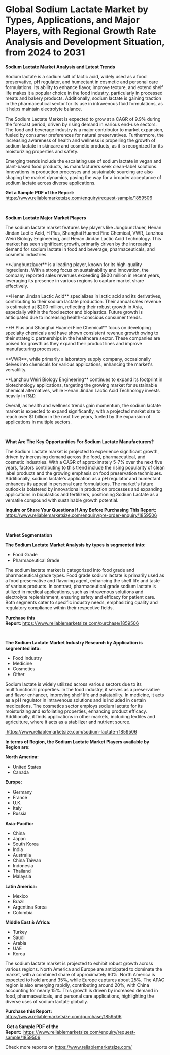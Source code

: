 <p><h1>Global Sodium Lactate Market by Types, Applications, and Major Players, with Regional Growth Rate Analysis and Development Situation, from 2024 to 2031</h1></p><p><strong>Sodium Lactate Market Analysis and Latest Trends</strong></p>
<p><p>Sodium lactate is a sodium salt of lactic acid, widely used as a food preservative, pH regulator, and humectant in cosmetic and personal care formulations. Its ability to enhance flavor, improve texture, and extend shelf life makes it a popular choice in the food industry, particularly in processed meats and bakery products. Additionally, sodium lactate is gaining traction in the pharmaceutical sector for its use in intravenous fluid formulations, as it helps maintain electrolyte balance.</p><p>The Sodium Lactate Market is expected to grow at a CAGR of 9.9% during the forecast period, driven by rising demand in various end-use sectors. The food and beverage industry is a major contributor to market expansion, fueled by consumer preferences for natural preservatives. Furthermore, the increasing awareness of health and wellness is propelling the growth of sodium lactate in skincare and cosmetic products, as it is recognized for its moisturizing properties and safety.</p><p>Emerging trends include the escalating use of sodium lactate in vegan and plant-based food products, as manufacturers seek clean-label solutions. Innovations in production processes and sustainable sourcing are also shaping the market dynamics, paving the way for a broader acceptance of sodium lactate across diverse applications.</p></p>
<p><strong>Get a Sample PDF of the Report:&nbsp;</strong> <a href="https://www.reliablemarketsize.com/enquiry/request-sample/1859506?utm_campaign=1105&utm_medium=2&utm_source=Github&utm_content=ia&utm_term=07112024&utm_id=sodium-lactate">https://www.reliablemarketsize.com/enquiry/request-sample/1859506</a></p>
<p>&nbsp;</p>
<p><strong>Sodium Lactate Major Market Players</strong></p>
<p><p>The sodium lactate market features key players like Jungbunzlauer, Henan Jindan Lactic Acid, H Plus, Shanghai Huamei Fine Chemical, VWR, Lanzhou Weiri Biology Engineering, and Henan Jindan Lactic Acid Technology. This market has seen significant growth, primarily driven by the increasing demand for sodium lactate in food and beverage, pharmaceuticals, and cosmetic industries.</p><p>**Jungbunzlauer** is a leading player, known for its high-quality ingredients. With a strong focus on sustainability and innovation, the company reported sales revenues exceeding $800 million in recent years, leveraging its presence in various regions to capture market share effectively.</p><p>**Henan Jindan Lactic Acid** specializes in lactic acid and its derivatives, contributing to their sodium lactate production. Their annual sales revenue is estimated at $200 million, reflecting their robust growth in Asia, especially within the food sector and bioplastics. Future growth is anticipated due to increasing health-conscious consumer trends.</p><p>**H Plus and Shanghai Huamei Fine Chemical** focus on developing specialty chemicals and have shown consistent revenue growth owing to their strategic partnerships in the healthcare sector. These companies are poised for growth as they expand their product lines and improve manufacturing processes.</p><p>**VWR**, while primarily a laboratory supply company, occasionally delves into chemicals for various applications, enhancing the market's versatility. </p><p>**Lanzhou Weiri Biology Engineering** continues to expand its footprint in biotechnology applications, targeting the growing market for sustainable chemical alternatives, while Henan Jindan Lactic Acid Technology invests heavily in R&D.</p><p>Overall, as health and wellness trends gain momentum, the sodium lactate market is expected to expand significantly, with a projected market size to reach over $1 billion in the next five years, fueled by the expansion of applications in multiple sectors.</p></p>
<p>&nbsp;</p>
<p><strong>What Are The Key Opportunities For Sodium Lactate Manufacturers?</strong></p>
<p><p>The Sodium Lactate market is projected to experience significant growth, driven by increasing demand across the food, pharmaceutical, and cosmetic industries. With a CAGR of approximately 5-7% over the next five years, factors contributing to this trend include the rising popularity of clean label products and the growing emphasis on food preservation techniques. Additionally, sodium lactate's application as a pH regulator and humectant enhances its appeal in personal care formulations. The market's future outlook is bolstered by innovations in production processes and expanding applications in bioplastics and fertilizers, positioning Sodium Lactate as a versatile compound with sustainable growth potential.</p></p>
<p><strong>Inquire or Share Your Questions If Any Before Purchasing This Report:</strong> <a href="https://www.reliablemarketsize.com/enquiry/pre-order-enquiry/1859506?utm_campaign=1105&utm_medium=2&utm_source=Github&utm_content=ia&utm_term=07112024&utm_id=sodium-lactate">https://www.reliablemarketsize.com/enquiry/pre-order-enquiry/1859506</a></p>
<p>&nbsp;</p>
<p><strong>Market Segmentation</strong></p>
<p><strong>The Sodium Lactate Market Analysis by types is segmented into:</strong></p>
<p><ul><li>Food Grade</li><li>Pharmaceutical Grade</li></ul></p>
<p><p>The sodium lactate market is categorized into food grade and pharmaceutical grade types. Food grade sodium lactate is primarily used as a food preservative and flavoring agent, enhancing the shelf life and taste of various products. In contrast, pharmaceutical grade sodium lactate is utilized in medical applications, such as intravenous solutions and electrolyte replenishment, ensuring safety and efficacy for patient care. Both segments cater to specific industry needs, emphasizing quality and regulatory compliance within their respective fields.</p></p>
<p><strong>Purchase this Report:&nbsp;</strong><a href="https://www.reliablemarketsize.com/purchase/1859506?utm_campaign=1105&utm_medium=2&utm_source=Github&utm_content=ia&utm_term=07112024&utm_id=sodium-lactate">https://www.reliablemarketsize.com/purchase/1859506</a></p>
<p>&nbsp;</p>
<p><strong>The Sodium Lactate Market Industry Research by Application is segmented into:</strong></p>
<p><ul><li>Food Industry</li><li>Medicine</li><li>Cosmetics</li><li>Other</li></ul></p>
<p><p>Sodium lactate is widely utilized across various sectors due to its multifunctional properties. In the food industry, it serves as a preservative and flavor enhancer, improving shelf life and palatability. In medicine, it acts as a pH regulator in intravenous solutions and is included in certain medications. The cosmetics sector employs sodium lactate for its moisturizing and exfoliating properties, enhancing product efficacy. Additionally, it finds applications in other markets, including textiles and agriculture, where it acts as a stabilizer and nutrient source.</p></p>
<p><a href="https://www.reliablemarketsize.com/sodium-lactate-r1859506?utm_campaign=1105&utm_medium=2&utm_source=Github&utm_content=ia&utm_term=07112024&utm_id=sodium-lactate">&nbsp;https://www.reliablemarketsize.com/sodium-lactate-r1859506</a></p>
<p><strong>In terms of Region, the Sodium Lactate Market Players available by Region are:</strong></p>
<p>
    <p> <strong> North America: </strong>
        <ul>
            <li>United States</li>
            <li>Canada</li>
        </ul>
        </p> 
    <p> <strong> Europe: </strong>
        <ul>
            <li>Germany</li>
            <li>France</li>
            <li>U.K.</li>
            <li>Italy</li>
            <li>Russia</li>
        </ul>
        </p> 
    <p> <strong> Asia-Pacific: </strong>
        <ul>
            <li>China</li>
            <li>Japan</li>
            <li>South Korea</li>
            <li>India</li>
            <li>Australia</li>
            <li>China Taiwan</li>
            <li>Indonesia</li>
            <li>Thailand</li>
            <li>Malaysia</li>
        </ul>
        </p> 
    <p> <strong> Latin America: </strong>
        <ul>
            <li>Mexico</li>
            <li>Brazil</li>
            <li>Argentina Korea</li>
            <li>Colombia</li>
        </ul>
        </p> 
    <p> <strong> Middle East & Africa: </strong>
        <ul>
            <li>Turkey</li>
            <li>Saudi</li>
            <li>Arabia</li>
            <li>UAE</li>
            <li>Korea</li>
        </ul>
    </p>
    </p>
<p><p>The sodium lactate market is projected to exhibit robust growth across various regions. North America and Europe are anticipated to dominate the market, with a combined share of approximately 60%. North America is expected to hold around 35%, while Europe captures about 25%. The APAC region is also emerging rapidly, contributing around 20%, with China accounting for nearly 15%. This growth is driven by increased demand in food, pharmaceuticals, and personal care applications, highlighting the diverse uses of sodium lactate globally.</p></p>
<p><strong>Purchase this Report: </strong><a href="https://www.reliablemarketsize.com/purchase/1859506?utm_campaign=1105&utm_medium=2&utm_source=Github&utm_content=ia&utm_term=07112024&utm_id=sodium-lactate">https://www.reliablemarketsize.com/purchase/1859506</a></p>
<p>&nbsp;<strong>Get a Sample PDF of the Report:&nbsp;&nbsp;</strong><a href="https://www.reliablemarketsize.com/enquiry/request-sample/1859506?utm_campaign=1105&utm_medium=2&utm_source=Github&utm_content=ia&utm_term=07112024&utm_id=sodium-lactate">https://www.reliablemarketsize.com/enquiry/request-sample/1859506</a></p>
<p><strong></strong></p>
<p>Check more reports on <a href="https://www.reliablemarketsize.com/?utm_campaign=1105&utm_medium=2&utm_source=Github&utm_content=ia&utm_term=07112024&utm_id=sodium-lactate">https://www.reliablemarketsize.com/</a></p>